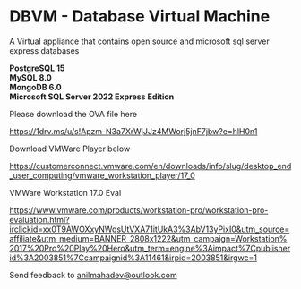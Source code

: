 # DBVM - Database Virtual Machine
A Virtual appliance that contains open source and microsoft sql server express databases

**PostgreSQL 15 <br>
MySQL 8.0<br>
MongoDB 6.0<br>
Microsoft SQL Server 2022 Express Edition**


Please download the OVA file here

https://1drv.ms/u/s!Apzm-N3a7XrWjJJz4MWorj5jnF7jbw?e=hlH0n1

Download VMWare Player below

https://customerconnect.vmware.com/en/downloads/info/slug/desktop_end_user_computing/vmware_workstation_player/17_0

VMWare Workstation 17.0 Eval

https://www.vmware.com/products/workstation-pro/workstation-pro-evaluation.html?irclickid=xx0T9AWOXxyNWgsUtVXA71itUkA3%3AbV13yPixI0&utm_source=affiliate&utm_medium=BANNER_2808x1222&utm_campaign=Workstation%2017%20Pro%20Play%20Hero&utm_term=engine%3Aimpact%7Cpublisherid%3A2003851%7Ccampaignid%3A11461&irpid=2003851&irgwc=1


Send feedback to anilmahadev@outlook.com
